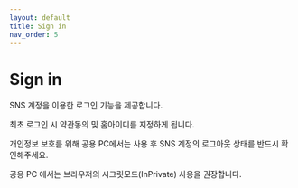 ```yaml
---
layout: default
title: Sign in
nav_order: 5
---
```


# Sign in

SNS 계정을 이용한 로그인 기능을 제공합니다.

최초 로그인 시 약관동의 및 홈아이디를 지정하게 됩니다.

개인정보 보호를 위해 공용 PC에서는 사용 후 SNS 계정의 로그아웃 상태를 반드시 확인해주세요.

공용 PC 에서는 브라우저의 시크릿모드(InPrivate) 사용을 권장합니다.
